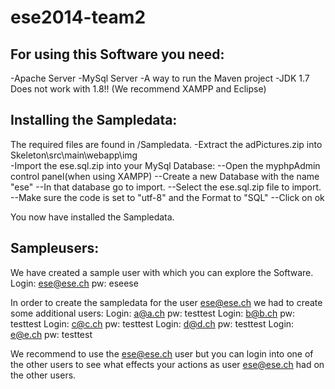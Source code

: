 ese2014-team2
=============

For using this Software you need:
---------------------------------
-Apache Server
-MySql Server
-A way to run the Maven project
-JDK 1.7  Does not work with 1.8!!
(We recommend XAMPP and Eclipse)

Installing the Sampledata:
-------------------------
The required files are found in /Sampledata.
-Extract the adPictures.zip into Skeleton\src\main\webapp\img\
-Import the ese.sql.zip into your MySql Database:
--Open the myphpAdmin control panel(when using XAMPP)
--Create a new Database with the name "ese"
--In that database go to import.
--Select the ese.sql.zip file to import.
--Make sure the code is set to "utf-8" and the Format to "SQL"
--Click on ok

You now have installed the Sampledata.

Sampleusers:
----------
We have created a sample user with which you can explore the Software.
Login: ese@ese.ch pw: eseese


In order to create the sampledata for the user ese@ese.ch we had to create some additional users:
Login: a@a.ch pw: testtest
Login: b@b.ch pw: testtest
Login: c@c.ch pw: testtest
Login: d@d.ch pw: testtest
Login: e@e.ch pw: testtest

We recommend to use the ese@ese.ch user but you can login into one of the other users to see what effects your actions as user ese@ese.ch had on the other users.